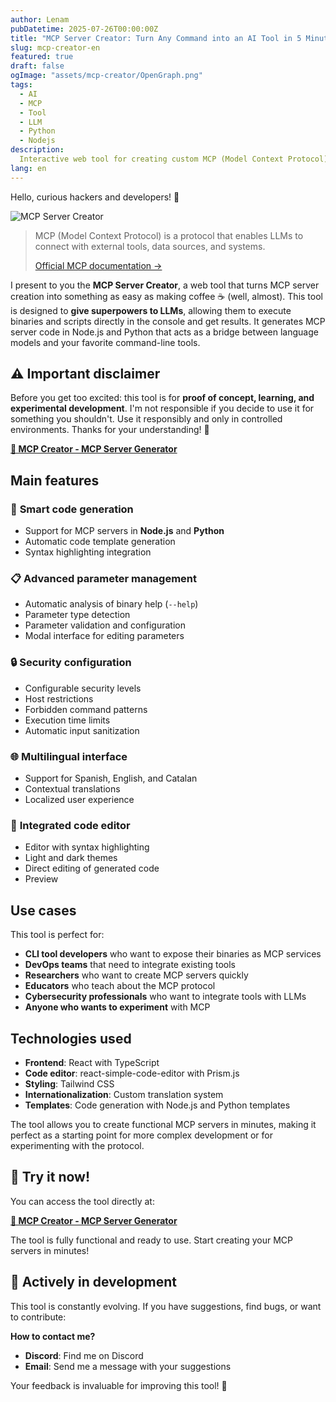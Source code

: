 ```yaml
---
author: Lenam
pubDatetime: 2025-07-26T00:00:00Z
title: "MCP Server Creator: Turn Any Command into an AI Tool in 5 Minutes"
slug: mcp-creator-en
featured: true
draft: false
ogImage: "assets/mcp-creator/OpenGraph.png"
tags:
  - AI
  - MCP
  - Tool
  - LLM
  - Python
  - Nodejs
description:
  Interactive web tool for creating custom MCP (Model Context Protocol) servers. Allows generating MCP server code in Node.js and Python from existing binary or script configurations, including parameter management, security configuration, and input validation.
lang: en
---
```


Hello, curious hackers and developers! 👋 

![MCP Server Creator](/assets/mcp-creator/OpenGraph.png)

> MCP (Model Context Protocol) is a protocol that enables LLMs
> to connect with external tools, data sources, and systems.
> 
> [Official MCP documentation →](https://modelcontextprotocol.io/docs/mcp)

I present to you the **MCP Server Creator**, a web tool that turns MCP server creation into something as easy as making coffee ☕ (well, almost). This tool is designed to **give superpowers to LLMs**, allowing them to execute binaries and scripts directly in the console and get results. It generates MCP server code in Node.js and Python that acts as a bridge between language models and your favorite command-line tools.

## ⚠️ Important disclaimer

Before you get too excited: this tool is for **proof of concept, learning, and experimental development**. I'm not responsible if you decide to use it for something you shouldn't. Use it responsibly and only in controlled environments. Thanks for your understanding! 🙏

**[🔗 MCP Creator - MCP Server Generator](/mcp-creator/)**

## Main features

### 🔧 **Smart code generation**
- Support for MCP servers in **Node.js** and **Python**
- Automatic code template generation
- Syntax highlighting integration

### 📋 **Advanced parameter management**
- Automatic analysis of binary help (`--help`)
- Parameter type detection
- Parameter validation and configuration
- Modal interface for editing parameters

### 🔒 **Security configuration**
- Configurable security levels
- Host restrictions
- Forbidden command patterns
- Execution time limits
- Automatic input sanitization

### 🌐 **Multilingual interface**
- Support for Spanish, English, and Catalan
- Contextual translations
- Localized user experience

### 🎨 **Integrated code editor**
- Editor with syntax highlighting
- Light and dark themes
- Direct editing of generated code
- Preview

## Use cases

This tool is perfect for:

- **CLI tool developers** who want to expose their binaries as MCP services
- **DevOps teams** that need to integrate existing tools
- **Researchers** who want to create MCP servers quickly
- **Educators** who teach about the MCP protocol
- **Cybersecurity professionals** who want to integrate tools with LLMs
- **Anyone who wants to experiment** with MCP

## Technologies used

- **Frontend**: React with TypeScript
- **Code editor**: react-simple-code-editor with Prism.js
- **Styling**: Tailwind CSS
- **Internationalization**: Custom translation system
- **Templates**: Code generation with Node.js and Python templates

The tool allows you to create functional MCP servers in minutes, making it perfect as a starting point for more complex development or for experimenting with the protocol.

## 🚀 **Try it now!**

You can access the tool directly at:

**[🔗 MCP Creator - MCP Server Generator](/en/mcp-creator/)**

The tool is fully functional and ready to use. Start creating your MCP servers in minutes!

## 🚧 **Actively in development**

This tool is constantly evolving. If you have suggestions, find bugs, or want to contribute:

**How to contact me?**
- **Discord**: Find me on Discord
- **Email**: Send me a message with your suggestions

Your feedback is invaluable for improving this tool! 🚀
